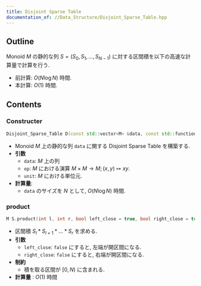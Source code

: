 ```yaml
---
title: Disjoint Sparse Table
documentation_of: //Data_Structure/Disjoint_Sparse_Table.hpp
---
```


## Outline

Monoid $M$ の静的な列 $S = (S_0, S_1, \dots, S_{N-1})$ に対する区間積を以下の高速な計算量で計算を行う.

* 前計算: $O(N \log N)$ 時間.
* 本計算: $O(1)$ 時間.

## Contents

### Constructer

```cpp
Disjoint_Sparse_Table D(const std::vector<M> &data, const std::function<M(M, M)> op, const M unit)
```

* Monoid $M$ 上の静的な列 `data` に関する Disjoint Sparse Table を構築する.
* **引数**
  * `data`: $M$ 上の列
  * `op`: $M$ における演算 $M \times M \to M; (x, y) \mapsto xy$.
  * `unit`: $M$ における単位元.
* **計算量**:
  * `data` のサイズを $N$ として, $O(N \log N)$ 時間.

### product

```cpp
M S.product(int l, int r, bool left_close = true, bool right_close = true)
```

* 区間積 $S_l * S_{l+1} * \dots * S_r$ を求める.
* **引数**
  * `left_close`: `false` にすると, 左端が開区間になる.
  * `right_close`: `false` にすると, 右端が開区間になる.
* **制約**
  * 積を取る区間が $[0, N)$ に含まれる.
* **計算量** : $O(1)$ 時間
